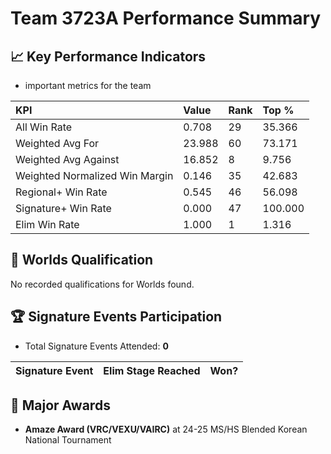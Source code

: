 # Team 3723A Performance Summary

## 📈 Key Performance Indicators
- important metrics for the team

| KPI | Value | Rank | Top % |
|:---|:-----|:----|:-----|
| All Win Rate | 0.708 | 29 | 35.366 |
| Weighted Avg For | 23.988 | 60 | 73.171 |
| Weighted Avg Against | 16.852 | 8 | 9.756 |
| Weighted Normalized Win Margin | 0.146 | 35 | 42.683 |
| Regional+ Win Rate | 0.545 | 46 | 56.098 |
| Signature+ Win Rate | 0.000 | 47 | 100.000 |
| Elim Win Rate | 1.000 | 1 | 1.316 |


## 🎯 Worlds Qualification
No recorded qualifications for Worlds found.

## 🏆 Signature Events Participation
- Total Signature Events Attended: **0**

| Signature Event | Elim Stage Reached | Won? |
|:----------------|:-------------------|:----|


## 🥇 Major Awards
- **Amaze Award (VRC/VEXU/VAIRC)** at 24-25 MS/HS Blended Korean National Tournament

